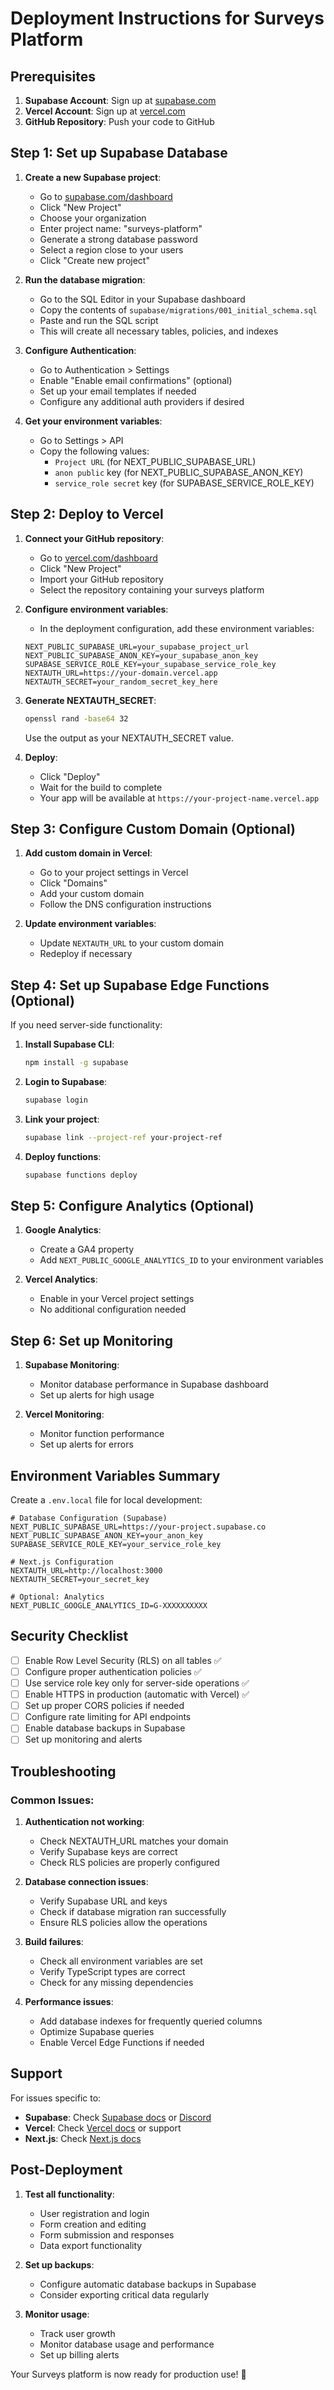 # Deployment Instructions for Surveys Platform

## Prerequisites

1. **Supabase Account**: Sign up at [supabase.com](https://supabase.com)
2. **Vercel Account**: Sign up at [vercel.com](https://vercel.com)
3. **GitHub Repository**: Push your code to GitHub

## Step 1: Set up Supabase Database

1. **Create a new Supabase project**:
   - Go to [supabase.com/dashboard](https://supabase.com/dashboard)
   - Click "New Project"
   - Choose your organization
   - Enter project name: "surveys-platform"
   - Generate a strong database password
   - Select a region close to your users
   - Click "Create new project"

2. **Run the database migration**:
   - Go to the SQL Editor in your Supabase dashboard
   - Copy the contents of `supabase/migrations/001_initial_schema.sql`
   - Paste and run the SQL script
   - This will create all necessary tables, policies, and indexes

3. **Configure Authentication**:
   - Go to Authentication > Settings
   - Enable "Enable email confirmations" (optional)
   - Set up your email templates if needed
   - Configure any additional auth providers if desired

4. **Get your environment variables**:
   - Go to Settings > API
   - Copy the following values:
     - `Project URL` (for NEXT_PUBLIC_SUPABASE_URL)
     - `anon public` key (for NEXT_PUBLIC_SUPABASE_ANON_KEY)
     - `service_role secret` key (for SUPABASE_SERVICE_ROLE_KEY)

## Step 2: Deploy to Vercel

1. **Connect your GitHub repository**:
   - Go to [vercel.com/dashboard](https://vercel.com/dashboard)
   - Click "New Project"
   - Import your GitHub repository
   - Select the repository containing your surveys platform

2. **Configure environment variables**:
   - In the deployment configuration, add these environment variables:
   ```
   NEXT_PUBLIC_SUPABASE_URL=your_supabase_project_url
   NEXT_PUBLIC_SUPABASE_ANON_KEY=your_supabase_anon_key
   SUPABASE_SERVICE_ROLE_KEY=your_supabase_service_role_key
   NEXTAUTH_URL=https://your-domain.vercel.app
   NEXTAUTH_SECRET=your_random_secret_key_here
   ```

3. **Generate NEXTAUTH_SECRET**:
   ```bash
   openssl rand -base64 32
   ```
   Use the output as your NEXTAUTH_SECRET value.

4. **Deploy**:
   - Click "Deploy"
   - Wait for the build to complete
   - Your app will be available at `https://your-project-name.vercel.app`

## Step 3: Configure Custom Domain (Optional)

1. **Add custom domain in Vercel**:
   - Go to your project settings in Vercel
   - Click "Domains"
   - Add your custom domain
   - Follow the DNS configuration instructions

2. **Update environment variables**:
   - Update `NEXTAUTH_URL` to your custom domain
   - Redeploy if necessary

## Step 4: Set up Supabase Edge Functions (Optional)

If you need server-side functionality:

1. **Install Supabase CLI**:
   ```bash
   npm install -g supabase
   ```

2. **Login to Supabase**:
   ```bash
   supabase login
   ```

3. **Link your project**:
   ```bash
   supabase link --project-ref your-project-ref
   ```

4. **Deploy functions**:
   ```bash
   supabase functions deploy
   ```

## Step 5: Configure Analytics (Optional)

1. **Google Analytics**:
   - Create a GA4 property
   - Add `NEXT_PUBLIC_GOOGLE_ANALYTICS_ID` to your environment variables

2. **Vercel Analytics**:
   - Enable in your Vercel project settings
   - No additional configuration needed

## Step 6: Set up Monitoring

1. **Supabase Monitoring**:
   - Monitor database performance in Supabase dashboard
   - Set up alerts for high usage

2. **Vercel Monitoring**:
   - Monitor function performance
   - Set up alerts for errors

## Environment Variables Summary

Create a `.env.local` file for local development:

```env
# Database Configuration (Supabase)
NEXT_PUBLIC_SUPABASE_URL=https://your-project.supabase.co
NEXT_PUBLIC_SUPABASE_ANON_KEY=your_anon_key
SUPABASE_SERVICE_ROLE_KEY=your_service_role_key

# Next.js Configuration
NEXTAUTH_URL=http://localhost:3000
NEXTAUTH_SECRET=your_secret_key

# Optional: Analytics
NEXT_PUBLIC_GOOGLE_ANALYTICS_ID=G-XXXXXXXXXX
```

## Security Checklist

- [ ] Enable Row Level Security (RLS) on all tables ✅
- [ ] Configure proper authentication policies ✅
- [ ] Use service role key only for server-side operations ✅
- [ ] Enable HTTPS in production (automatic with Vercel) ✅
- [ ] Set up proper CORS policies if needed
- [ ] Configure rate limiting for API endpoints
- [ ] Enable database backups in Supabase
- [ ] Set up monitoring and alerts

## Troubleshooting

### Common Issues:

1. **Authentication not working**:
   - Check NEXTAUTH_URL matches your domain
   - Verify Supabase keys are correct
   - Check RLS policies are properly configured

2. **Database connection issues**:
   - Verify Supabase URL and keys
   - Check if database migration ran successfully
   - Ensure RLS policies allow the operations

3. **Build failures**:
   - Check all environment variables are set
   - Verify TypeScript types are correct
   - Check for any missing dependencies

4. **Performance issues**:
   - Add database indexes for frequently queried columns
   - Optimize Supabase queries
   - Enable Vercel Edge Functions if needed

## Support

For issues specific to:
- **Supabase**: Check [Supabase docs](https://supabase.com/docs) or [Discord](https://discord.supabase.com)
- **Vercel**: Check [Vercel docs](https://vercel.com/docs) or support
- **Next.js**: Check [Next.js docs](https://nextjs.org/docs)

## Post-Deployment

1. **Test all functionality**:
   - User registration and login
   - Form creation and editing
   - Form submission and responses
   - Data export functionality

2. **Set up backups**:
   - Configure automatic database backups in Supabase
   - Consider exporting critical data regularly

3. **Monitor usage**:
   - Track user growth
   - Monitor database usage and performance
   - Set up billing alerts

Your Surveys platform is now ready for production use! 🚀
